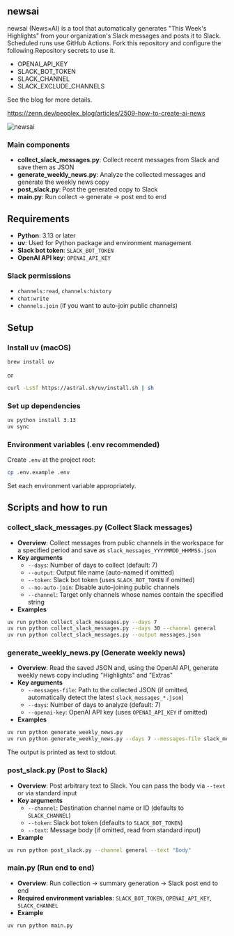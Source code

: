 ## newsai

newsai (News×AI) is a tool that automatically generates "This Week's Highlights" from your organization's Slack messages and posts it to Slack.
Scheduled runs use GitHub Actions. Fork this repository and configure the following Repository secrets to use it.

- OPENAI_API_KEY
- SLACK_BOT_TOKEN
- SLACK_CHANNEL
- SLACK_EXCLUDE_CHANNELS

See the blog for more details.

https://zenn.dev/peoplex_blog/articles/2509-how-to-create-ai-news

![newsai](https://github.com/user-attachments/assets/62359488-bf6e-48a1-a3d2-9140736fdc5f)

### Main components
- **collect_slack_messages.py**: Collect recent messages from Slack and save them as JSON
- **generate_weekly_news.py**: Analyze the collected messages and generate the weekly news copy
- **post_slack.py**: Post the generated copy to Slack
- **main.py**: Run collect → generate → post end to end

## Requirements
- **Python**: 3.13 or later
- **uv**: Used for Python package and environment management
- **Slack bot token**: `SLACK_BOT_TOKEN`
- **OpenAI API key**: `OPENAI_API_KEY`

### Slack permissions
- `channels:read`, `channels:history`
- `chat:write`
- `channels.join` (if you want to auto-join public channels)

## Setup

### Install uv (macOS)
```bash
brew install uv
```
or
```bash
curl -LsSf https://astral.sh/uv/install.sh | sh
```

### Set up dependencies
```bash
uv python install 3.13
uv sync
```

### Environment variables (.env recommended)
Create `.env` at the project root:
```bash
cp .env.example .env
```
Set each environment variable appropriately.

## Scripts and how to run

### collect_slack_messages.py (Collect Slack messages)
- **Overview**: Collect messages from public channels in the workspace for a specified period and save as `slack_messages_YYYYMMDD_HHMMSS.json`
- **Key arguments**
  - `--days`: Number of days to collect (default: 7)
  - `--output`: Output file name (auto-named if omitted)
  - `--token`: Slack bot token (uses `SLACK_BOT_TOKEN` if omitted)
  - `--no-auto-join`: Disable auto-joining public channels
  - `--channel`: Target only channels whose names contain the specified string
- **Examples**
```bash
uv run python collect_slack_messages.py --days 7
uv run python collect_slack_messages.py --days 30 --channel general
uv run python collect_slack_messages.py --output messages.json
```

### generate_weekly_news.py (Generate weekly news)
- **Overview**: Read the saved JSON and, using the OpenAI API, generate weekly news copy including "Highlights" and "Extras"
- **Key arguments**
  - `--messages-file`: Path to the collected JSON (if omitted, automatically detect the latest `slack_messages_*.json`)
  - `--days`: Number of days to analyze (default: 7)
  - `--openai-key`: OpenAI API key (uses `OPENAI_API_KEY` if omitted)
- **Examples**
```bash
uv run python generate_weekly_news.py
uv run python generate_weekly_news.py --days 7 --messages-file slack_messages_20250929_145307.json
```
The output is printed as text to stdout.

### post_slack.py (Post to Slack)
- **Overview**: Post arbitrary text to Slack. You can pass the body via `--text` or via standard input
- **Key arguments**
  - `--channel`: Destination channel name or ID (defaults to `SLACK_CHANNEL`)
  - `--token`: Slack bot token (defaults to `SLACK_BOT_TOKEN`)
  - `--text`: Message body (if omitted, read from standard input)
- **Example**
```bash
uv run python post_slack.py --channel general --text "Body"
```

### main.py (Run end to end)
- **Overview**: Run collection → summary generation → Slack post end to end
- **Required environment variables**: `SLACK_BOT_TOKEN`, `OPENAI_API_KEY`, `SLACK_CHANNEL`
- **Example**
```bash
uv run python main.py
```
